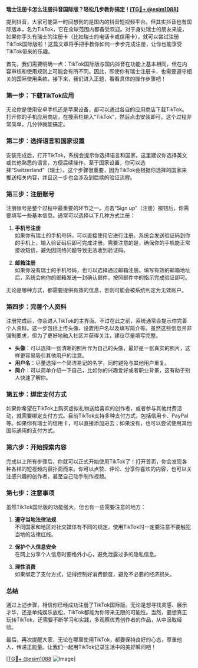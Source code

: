 **瑞士注册卡怎么注册抖音国际版？轻松几步教你搞定！[[TG💪+ @esim1088](https://t.me/s/esim1088)]**

提到抖音，大家可能第一时间想到的是国内的抖音短视频平台。但其实抖音也有国际版本，名为TikTok，它在全球范围内都备受欢迎。对于身处瑞士的朋友来说，如果你手头有瑞士的注册卡（比如瑞士的电话卡或信用卡），就可以尝试注册TikTok国际版啦！这篇文章将手把手教你如何一步步完成注册，让你也能享受TikTok带来的乐趣。

首先，我们需要明确一点：TikTok国际版与国内抖音在功能上基本相同，但在内容审核和使用规则上可能会有所不同。因此，即使你有瑞士注册卡，也需要遵守相关的国际使用条款。接下来，我们进入正题，看看具体的操作步骤吧！

### **第一步：下载TikTok应用**
无论你是使用安卓手机还是苹果设备，都可以通过各自的应用商店下载TikTok。打开你的手机应用商店，在搜索栏输入“TikTok”，然后点击安装即可。这个过程非常简单，几分钟就能搞定。

### **第二步：选择语言和国家设置**
安装完成后，打开TikTok，系统会提示你选择语言和国家。这里建议你选择英文或其他熟悉的语言，方便后续操作。至于国家设置，你可以选择“Switzerland”（瑞士）。这个步骤很重要，因为TikTok会根据你选择的国家来推送相关内容，并且这一步也会涉及到后续的验证流程。

### **第三步：注册账号**
注册账号是整个过程中最重要的环节之一。点击“Sign up”（注册）按钮后，你需要填写一些基本信息。通常可以选择以下几种方式注册：

1. **手机号注册**  
   如果你有瑞士的手机号码，可以直接使用它进行注册。系统会发送验证码到你的手机上，输入验证码后即可完成注册。需要注意的是，确保你的手机能正常接收短信，避免因网络问题导致无法收到验证码。

2. **邮箱注册**  
   如果你没有瑞士的手机号码，也可以选择通过邮箱注册。填写有效的邮箱地址后，系统会向你的邮箱发送一封确认邮件，按照邮件中的指示完成验证即可。

无论是哪种方式，都需要提供有效的信息，否则可能会被系统判定为无效账户。

### **第四步：完善个人资料**
注册完成后，你会进入TikTok的主界面。不过在此之前，系统通常会提示你完善个人资料。这一步包括上传头像、设置用户名以及填写简介等。虽然这些信息并非强制要求，但为了更好地融入社区并获得关注，建议尽量填写完整。

- **头像**：可以选择一张清晰的照片作为自己的头像，最好是一张真实的照片，这样更容易吸引其他用户的注意。
- **用户名**：尽量选择一个简洁易记的名字，同时避免与其他用户重复。
- **简介**：可以简单介绍一下自己，比如你的兴趣爱好或者职业背景，这有助于别人快速了解你。

### **第五步：绑定支付方式**
如果你希望在TikTok上购买虚拟礼物送给喜欢的创作者，或者参与其他付费活动，就需要绑定支付方式。目前TikTok支持多种支付方式，包括信用卡、PayPal等。如果你有瑞士的信用卡，可以直接添加进去；如果没有，也可以尝试使用其他国际通用的支付方式。

### **第六步：开始探索内容**
完成以上所有步骤后，你就可以正式开始使用TikTok了！打开首页，你会发现各种各样的短视频内容扑面而来。你可以点赞、评论、分享你喜欢的内容，也可以关注感兴趣的创作者，甚至自己动手制作视频。

### **第七步：注意事项**
虽然TikTok国际版的功能强大，但也有一些需要注意的地方：

1. **遵守当地法律法规**  
   不同国家和地区对社交媒体有不同的规定，使用TikTok时一定要注意不要触犯当地的法律红线。

2. **保护个人信息安全**  
   在网上分享个人信息时要格外小心，避免泄露过多的隐私信息。

3. **理性消费**  
   如果绑定了支付方式，记得控制好消费额度，避免不必要的经济损失。

### **总结**
通过上述步骤，相信你已经成功注册了TikTok国际版。无论是想寻找灵感、展示才华，还是单纯娱乐放松，TikTok都能为你带来无限的可能性。当然，要想真正玩转TikTok，还需要不断学习和实践，多观察优秀创作者的作品，从中汲取经验。

最后，再次提醒大家，无论在哪里使用TikTok，都要保持良好的心态，尊重他人，传递正能量。让我们一起用TikTok记录生活中的美好瞬间吧！

[[TG💪+ @esim1088](https://t.me/s/esim1088) ![Image](https://i.postimg.cc/4NQfJmqS/Snipaste-2025-05-13-00-14-12.png)]